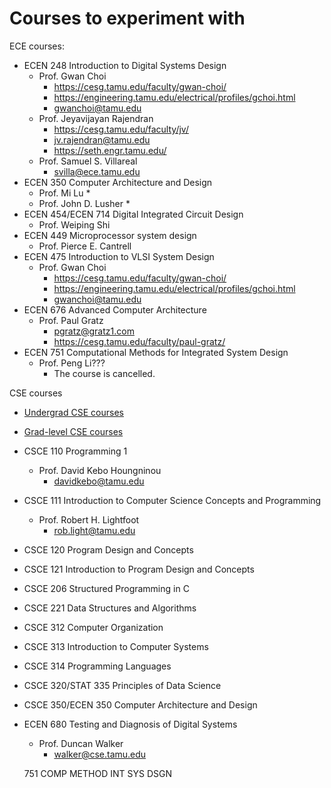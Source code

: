 #	Courses to experiment with


ECE courses:
+ ECEN 248 Introduction to Digital Systems Design
	- Prof. Gwan Choi
		* https://cesg.tamu.edu/faculty/gwan-choi/
		* https://engineering.tamu.edu/electrical/profiles/gchoi.html
		* gwanchoi@tamu.edu
	- Prof. Jeyavijayan Rajendran
		* https://cesg.tamu.edu/faculty/jv/
		* jv.rajendran@tamu.edu
		* https://seth.engr.tamu.edu/
	- Prof. Samuel S. Villareal
		* svilla@ece.tamu.edu
+ ECEN 350 Computer Architecture and Design
	- Prof. Mi Lu
		* 
	- Prof. John D. Lusher
		* 
+ ECEN 454/ECEN 714 Digital Integrated Circuit Design
	- Prof. Weiping Shi
+ ECEN 449 Microprocessor system design
	- Prof. Pierce E. Cantrell
+ ECEN 475 Introduction to VLSI System Design
	- Prof. Gwan Choi
		* https://cesg.tamu.edu/faculty/gwan-choi/
		* https://engineering.tamu.edu/electrical/profiles/gchoi.html
		* gwanchoi@tamu.edu
+ ECEN 676 Advanced Computer Architecture
	- Prof. Paul Gratz
		* pgratz@gratz1.com
		* https://cesg.tamu.edu/faculty/paul-gratz/
+ ECEN 751 Computational Methods for Integrated System Design
	- Prof. Peng Li???
		* The course is cancelled.

CSE courses
+ [Undergrad CSE courses](https://catalog.tamu.edu/undergraduate/course-descriptions/csce/)
+ [Grad-level CSE courses](https://catalog.tamu.edu/graduate/course-descriptions/csce/)
+ CSCE 110 Programming 1
	- Prof. David Kebo Houngninou
		* davidkebo@tamu.edu
+ CSCE 111 Introduction to Computer Science Concepts and Programming
	- Prof. Robert H. Lightfoot
		* rob.light@tamu.edu
+ CSCE 120 Program Design and Concepts
+ CSCE 121 Introduction to Program Design and Concepts
+ CSCE 206 Structured Programming in C
+ CSCE 221 Data Structures and Algorithms
+ CSCE 312 Computer Organization
+ CSCE 313 Introduction to Computer Systems
+ CSCE 314 Programming Languages
+ CSCE 320/STAT 335 Principles of Data Science
+ CSCE 350/ECEN 350 Computer Architecture and Design











+ ECEN 680 Testing and Diagnosis of Digital Systems
	- Prof. Duncan Walker
		* walker@cse.tamu.edu

 	751	COMP METHOD INT SYS DSGN
